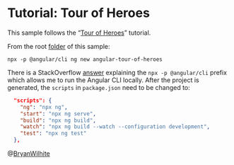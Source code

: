 # Tutorial: Tour of Heroes

This sample follows the “[Tour of Heroes](https://angular.io/tutorial)” tutorial.

From the root [folder](../angular-tour-of-heroes) of this sample:

```shell
npx -p @angular/cli ng new angular-tour-of-heroes
```

There is a StackOverflow [answer](https://stackoverflow.com/a/56346181/22944) explaining the `npx -p @angular/cli` prefix which allows me to run the Angular CLI locally. After the project is generated, the `scripts` in `package.json` need to be changed to:

```json
  "scripts": {
    "ng": "npx ng",
    "start": "npx ng serve",
    "build": "npx ng build",
    "watch": "npx ng build --watch --configuration development",
    "test": "npx ng test"
  },
```

@[BryanWilhite](https://twitter.com/BryanWilhite)
